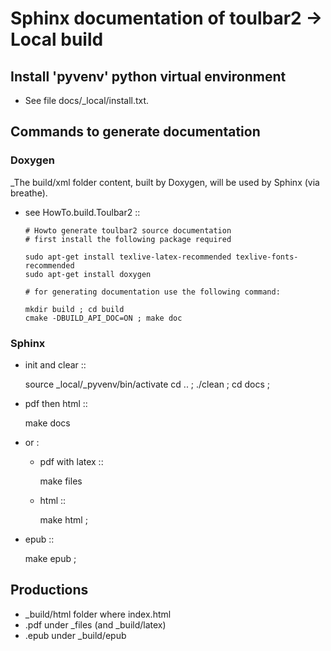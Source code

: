 # Sphinx documentation of toulbar2 -> Local build

## Install 'pyvenv' python virtual environment

- See file docs/_local/install.txt.

## Commands to generate documentation

### Doxygen

_The build/xml folder content, built by Doxygen, will be used by Sphinx
(via breathe).

- see HowTo.build.Toulbar2 ::

      # Howto generate toulbar2 source documentation
      # first install the following package required

      sudo apt-get install texlive-latex-recommended texlive-fonts-recommended
      sudo apt-get install doxygen

      # for generating documentation use the following command:

      mkdir build ; cd build
      cmake -DBUILD_API_DOC=ON ; make doc

### Sphinx

- init and clear ::

    source _local/_pyvenv/bin/activate
    cd .. ; ./clean ; cd docs ;

- pdf then html ::

    make docs

- or : 

  - pdf with latex ::

      make files

  - html ::

      make html ;

- epub ::

    make epub ;

## Productions
    
- _build/html folder where index.html
- .pdf under _files (and _build/latex)
- .epub under _build/epub

